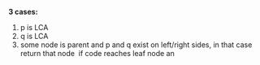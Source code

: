 **3 cases:**
​
1. p is LCA
2. q is LCA
3. some node is parent and p and q exist on left/right sides, in that case return that node
​
if code reaches leaf node an
​